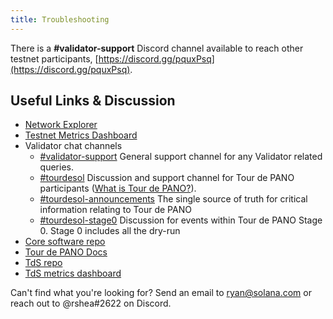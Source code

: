 ```yaml
---
title: Troubleshooting
---
```


There is a **\#validator-support** Discord channel available to reach other
testnet participants, [https://discord.gg/pquxPsq](https://discord.gg/pquxPsq).

## Useful Links & Discussion

- [Network Explorer](http://explorer.solana.com/)
- [Testnet Metrics Dashboard](https://metrics.safecoin.org:3000/d/monitor-edge/cluster-telemetry-edge?refresh=60s&orgId=2)
- Validator chat channels
  - [\#validator-support](https://discord.gg/rZsenD) General support channel for any Validator related queries.
  - [\#tourdesol](https://discord.gg/BdujK2) Discussion and support channel for Tour de PANO participants ([What is Tour de PANO?](https://solana.com/tds/)).
  - [\#tourdesol-announcements](https://discord.gg/Q5TxEC) The single source of truth for critical information relating to Tour de PANO
  - [\#tourdesol-stage0](https://discord.gg/Xf8tES) Discussion for events within Tour de PANO Stage 0. Stage 0 includes all the dry-run
- [Core software repo](https://github.com/panoptisdev/panoptis)
- [Tour de PANO Docs](https://docs.solana.com/tour-de-sol)
- [TdS repo](https://github.com/solana-labs/tour-de-sol)
- [TdS metrics dashboard](https://metrics.safecoin.org:3000/d/monitor-edge/cluster-telemetry-edge?refresh=1m&from=now-15m&to=now&var-testnet=tds)

Can't find what you're looking for? Send an email to ryan@solana.com or reach out to @rshea\#2622 on Discord.
